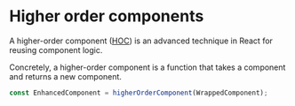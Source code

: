 # Higher order components

A higher-order component ([HOC](https://reactjs.org/docs/higher-order-components.html)) is an advanced technique in React for reusing component logic.

Concretely, a higher-order component is a function that takes a component and returns a new component.

```js
const EnhancedComponent = higherOrderComponent(WrappedComponent);
```
